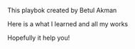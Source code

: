 This playbok created by Betul Akman 

Here is a what I learned and all my works 

Hopefully it help you!